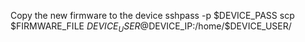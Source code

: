  Copy the new firmware to the device
sshpass -p $DEVICE_PASS scp $FIRMWARE_FILE $DEVICE_USER@$DEVICE_IP:/home/$DEVICE_USER/
